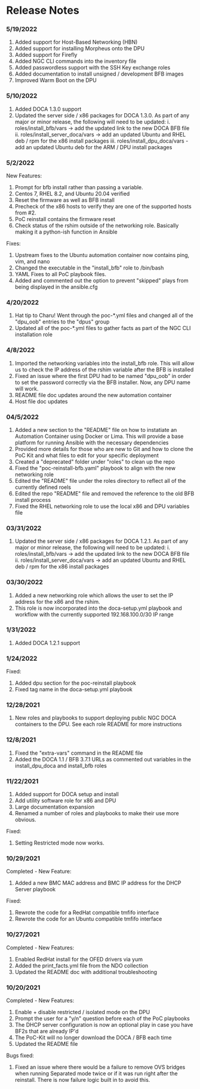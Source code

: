 # Release Notes

### 5/19/2022

1. Added support for Host-Based Networking (HBN)
2. Added support for installing Morpheus onto the DPU
3. Added support for Firefly
4. Added NGC CLI commands into the inventory file
5. Added passwordless support with the SSH Key exchange roles
6. Added documentation to install unsigned / development BFB images
7. Improved Warm Boot on the DPU

### 5/10/2022

1. Added DOCA 1.3.0 support
2. Updated the server side / x86 packages for DOCA 1.3.0. As part of any major or minor release, the following will need to be updated:
   i. roles/install_bfb/vars -> add the updated link to the new DOCA BFB file
   ii. roles/install_server_doca/vars -> add an updated Ubuntu and RHEL deb / rpm for the x86 install packages
   iii. roles/install_dpu_doca/vars - add an updated Ubuntu deb for the ARM / DPU install packages

### 5/2/2022

New Features:

1. Prompt for bfb install rather than passing a variable.
2. Centos 7, RHEL 8.2, and Ubuntu 20.04 verified
3. Reset the firmware as well as BFB install
4. Precheck of the x86 hosts to verify they are one of the supported hosts from #2.
5. PoC reinstall contains the firmware reset
6. Check status of the rshim outside of the networking role. Basically making it a python-ish function in Ansible

Fixes:

1. Upstream fixes to the Ubuntu automation container now contains ping, vim, and nano
2. Changed the executable in the "install_bfb" role to /bin/bash
3. YAML Fixes to all PoC playbook files.
4. Added and commented out the option to prevent "skipped" plays from being displayed in the ansible.cfg

### 4/20/2022

1. Hat tip to Charu! Went through the poc-\*.yml files and changed all of the "dpu_oob" entries to the "dpus" group
2. Updated all of the poc-\*.yml files to gather facts as part of the NGC CLI installation role

### 4/8/2022

1. Imported the networking variables into the install_bfb role. This will allow us to check the IP address of the rshim variable after the BFB is installed
2. Fixed an issue where the first DPU had to be named "dpu_oob" in order to set the password correctly via the BFB installer. Now, any DPU name will work.
3. README file doc updates around the new automation container
4. Host file doc updates

### 04/5/2022

1. Added a new section to the "README" file on how to instatiate an Automation Container using Docker or Lima. This will provide a base platform for running Ansible with the necessary dependencies
2. Provided more details for those who are new to Git and how to clone the PoC Kit and what files to edit for your specific deployment
3. Created a "deprecated" folder under "roles" to clean up the repo
4. Fixed the "poc-reinstall-bfb.yaml" playbook to align with the new networking role
5. Edited the "README" file under the roles directory to reflect all of the currently defined roels
6. Edited the repo "README" file and removed the reference to the old BFB install process
7. Fixed the RHEL networking role to use the local x86 and DPU variables file

### 03/31/2022

1. Updated the server side / x86 packages for DOCA 1.2.1. As part of any major or minor release, the following will need to be updated:
   i. roles/install_bfb/vars -> add the updated link to the new DOCA BFB file
   ii. roles/install_server_doca/vars -> add an updated Ubuntu and RHEL deb / rpm for the x86 install packages

### 03/30/2022

1. Added a new networking role which allows the user to set the IP address for the x86 and the rshim.
2. This role is now incorporated into the doca-setup.yml playbook and workflow with the currently supported 192.168.100.0/30 IP range

### 1/31/2022

1. Added DOCA 1.2.1 support

### 1/24/2022

Fixed:

1. Added dpu section for the poc-reinstall playbook
2. Fixed tag name in the doca-setup.yml playbook

### 12/28/2021

1. New roles and playbooks to support deploying public NGC DOCA containers to the DPU. See each role README for more instructions

### 12/8/2021

1. Fixed the "extra-vars" command in the README file
2. Added the DOCA 1.1 / BFB 3.7.1 URLs as commented out variables in the install_dpu_doca and install_bfb roles

### 11/22/2021

1. Added support for DOCA setup and install
2. Add utility software role for x86 and DPU
3. Large documentation expansion
4. Renamed a number of roles and playbooks to make their use more obvious.

Fixed:

1. Setting Restricted mode now works.

### 10/29/2021

Completed - New Feature:

1. Added a new BMC MAC address and BMC IP address for the DHCP Server playbook

Fixed:

1. Rewrote the code for a RedHat compatible tmfifo interface
2. Rewrote the code for an Ubuntu compatible tmfifo interface

### 10/27/2021

Completed - New Features:

1. Enabled RedHat install for the OFED drivers via yum
2. Added the print_facts.yml file from the NDO collection
3. Updated the README doc with additional troubleshooting

### 10/20/2021

Completed - New Features:

1. Enable + disable restricted / isolated mode on the DPU
2. Prompt the user for a "y/n" question before each of the PoC playbooks
3. The DHCP server configuration is now an optional play in case you have BF2s that are already IP'd
4. The PoC-Kit will no longer download the DOCA / BFB each time
5. Updated the README file

Bugs fixed:

1. Fixed an issue where there would be a failure to remove OVS bridges when running Separated mode twice or if it was run right after the reinstall. There is now failure logic built in to avoid this.
